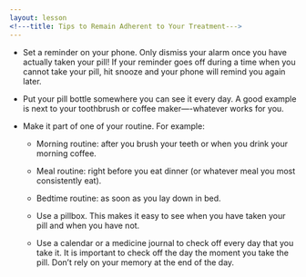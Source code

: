 ```yaml
---
layout: lesson
<!---title: Tips to Remain Adherent to Your Treatment--->
---
```


* Set a reminder on your phone. Only dismiss your alarm once you have actually taken your pill! If your reminder goes off during a time when you cannot take your pill, hit snooze and your phone will remind you again later.

* Put your pill bottle somewhere you can see it every day. A good example is next to your toothbrush or coffee maker—-whatever works for you.

* Make it part of one of your routine. For example:

   * Morning routine: after you brush your teeth or when you drink your morning coffee.

   * Meal routine: right before you eat dinner (or whatever meal you most consistently eat).

   * Bedtime routine: as soon as you lay down in bed.

   * Use a pillbox. This makes it easy to see when you have taken your pill and when you have not. 

   * Use a calendar or a medicine journal to check off every day that you take it. It is important to check off the day the moment you take the pill. Don’t rely on your memory at the end of the day.

